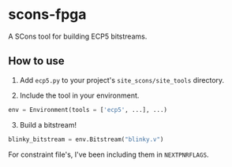 # scons-fpga
A SCons tool for building ECP5 bitstreams.

## How to use
1) Add `ecp5.py` to your project's `site_scons/site_tools` directory.

2) Include the tool in your environment.
```python
env = Environment(tools = ['ecp5', ...], ...)
```

3) Build a bitstream!
```python
blinky_bitstream = env.Bitstream("blinky.v")
```

For constraint file's, I've been including them in `NEXTPNRFLAGS`.
